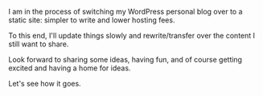I am in the process of switching my WordPress personal blog over to a static site: simpler to write and lower hosting fees.

To this end, I'll update things slowly and rewrite/transfer over the content I still want to share.

Look forward to sharing some ideas, having fun, and of course getting excited and having a home for ideas.

Let's see how it goes.
